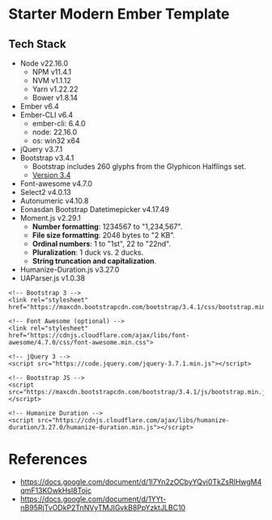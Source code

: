 # Starter Modern Ember Template

## Tech Stack
+ Node v22.16.0
  + NPM v11.4.1
  + NVM v1.1.12
  + Yarn v1.22.22
  + Bower v1.8.14
+ Ember v6.4
+ Ember-CLI v6.4
  + ember-cli: 6.4.0
  + node: 22.16.0
  + os: win32 x64
+ jQuery v3.7.1
+ Bootstrap v3.4.1
  + Bootstrap includes 260 glyphs from the Glyphicon Halflings set.
  + [Version 3.4](https://getbootstrap.com/docs/3.4/)
+ Font-awesome v4.7.0
+ Select2 v4.0.13
+ Autonumeric v4.10.8
+ Eonasdan Bootstrap Datetimepicker v4.17.49
+ Moment.js v2.29.1
  + **Number formatting**: 1234567 to "1,234,567".
  + **File size formatting**: 2048 bytes to "2 KB".
  + **Ordinal numbers**: 1 to "1st", 22 to "22nd".
  + **Pluralization**: 1 duck vs. 2 ducks.
  + **String truncation and capitalization**.
+ Humanize-Duration.js v3.27.0
+ UAParser.js v1.0.38

```
<!-- Bootstrap 3 -->
<link rel="stylesheet" href="https://maxcdn.bootstrapcdn.com/bootstrap/3.4.1/css/bootstrap.min.css">

<!-- Font Awesome (optional) -->
<link rel="stylesheet" href="https://cdnjs.cloudflare.com/ajax/libs/font-awesome/4.7.0/css/font-awesome.min.css">

<!-- jQuery 3 -->
<script src="https://code.jquery.com/jquery-3.7.1.min.js"></script>

<!-- Bootstrap JS -->
<script src="https://maxcdn.bootstrapcdn.com/bootstrap/3.4.1/js/bootstrap.min.js"></script>

<!-- Humanize Duration -->
<script src="https://cdnjs.cloudflare.com/ajax/libs/humanize-duration/3.27.0/humanize-duration.min.js"></script>
```

# References
+ https://docs.google.com/document/d/1l7Yn2zOCbyYQvi0TkZsRlHwgM4qmF13KOwkHsI8Tojc
+ https://docs.google.com/document/d/1YYt-nB95RjTvODkP2TnNVyTMJIGvkB8PpYzktJLBC10
